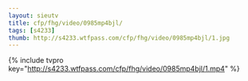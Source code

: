 ```yaml
--- 
layout: sieutv
title: cfp/fhg/video/0985mp4bjl/
tags: [s4233]
thumb: http://s4233.wtfpass.com/cfp/fhg/video/0985mp4bjl/1.jpg
---
```

{% include tvpro key="http://s4233.wtfpass.com/cfp/fhg/video/0985mp4bjl/1.mp4" %} 
